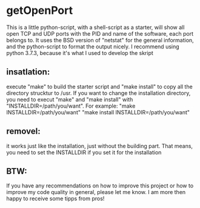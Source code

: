 # getOpenPort

This is a little python-script, with a shell-script as a starter, will show all open TCP and UDP ports
with the PID and name of the software, each port belongs to.
It uses the BSD version of "netstat" for the general information, and the python-script to format
the output nicely. I recommend using python 3.7.3, because it's what I used to develop the skript

## insatlation:
execute "make" to build the starter script and "make install" to copy all the directory strucktur to 
/usr. If you want to change the installation directory, you need to execut "make" and "make install" with
"INSTALLDIR=/path/you/want". For example: 
"make INSTALLDIR=/path/you/want"
"make install INSTALLDIR=/path/you/want"

## removel:
it works just like the installation, just without the building part. That means, you need to set the
INSTALLDIR if you set it for the installation

## BTW:
If you have any recommendations on how to improve this project or how to improve my code quality in 
general, please let me know.
I am more then happy to receive some tipps from pros!
